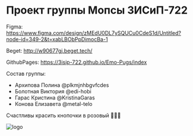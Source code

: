 # Проект группы Мопсы 3ИСиП-722

Figma: https://www.figma.com/design/zMEdU0DL7ySQUCu0CdeS1d/Untitled?node-id=349-2&t=xabLBObPpDimocBa-1

Beget: http://w90677gj.beget.tech/

GithubPages: https://3isip-722.github.io/Emo-Pugs/index

Состав группы:
- Архипова Полина @plkmjnhbgvfcdes 
- Болотная Виктория @edi-hobi 
- Гарас Кристина @KristinaGaras
- Конова Елизавета @metal-telo

Счастливы красить кнопочки в розовый 💓💓💓

![logo](https://github.com/user-attachments/assets/cfb98057-09f2-46b7-8ea2-dd0f69f99c5f)
